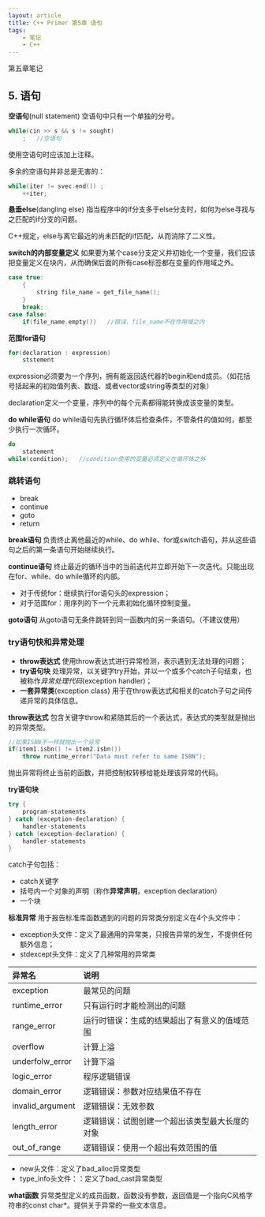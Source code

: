 ```yaml
---
layout: article
title: C++ Primer 第5章 语句
tags: 
    - 笔记
    - C++
---
```

第五章笔记
<!--more-->
## 5. 语句

**空语句**(null statement) 空语句中只有一个单独的分号。
```cpp
while(cin >> s && s != sought)
    ;   //空语句
```
使用空语句时应该加上注释。

多余的空语句并非总是无害的：
```cpp
while(iter != svec.end()) ;
    ++iter;
```

**悬垂else**(dangling else) 指当程序中的if分支多于else分支时，如何为else寻找与之匹配的if分支的问题。

C++规定，else与离它最近的尚未匹配的if匹配，从而消除了二义性。

**switch的内部变量定义**
如果要为某个case分支定义并初始化一个变量，我们应该把变量定义在块内，从而确保后面的所有case标签都在变量的作用域之外。
```cpp
case true:
    {
        string file_name = get_file_name();
    }
    break;
case false:
    if(file_name.empty())   //错误，file_name不在作用域之内
```

**范围for语句**
```cpp
for(declaration : expression)
    ststement
```
expression必须要为一个序列，拥有能返回迭代器的begin和end成员。（如花括号括起来的初始值列表、数组、或者vector或string等类型的对象）

declaration定义一个变量，序列中的每个元素都得能转换成该变量的类型。

**do while语句**
do while语句先执行循环体后检查条件，不管条件的值如何，都至少执行一次循环。
```cpp
do
    statement
while(condition);   //condition使用的变量必须定义在循环体之外
```

### 跳转语句
- break
- continue
- goto
- return

**break语句** 负责终止离他最近的while、do while、for或switch语句，并从这些语句之后的第一条语句开始继续执行。

**continue语句** 终止最近的循环当中的当前迭代并立即开始下一次迭代。只能出现在for、while、do while循环的内部。
- 对于传统for：继续执行for语句头的expression；
- 对于范围for：用序列的下一个元素初始化循环控制变量。

**goto语句** 从goto语句无条件跳转到同一函数内的另一条语句。（不建议使用）


### try语句快和异常处理
- **throw表达式** 使用throw表达式进行异常检测，表示遇到无法处理的问题；
- **try语句块** 处理异常，以关键字try开始，并以一个或多个catch子句结束，也被称作*异常处理代码*(exception handler)；
- **一套异常类**(exception class) 用于在throw表达式和相关的catch子句之间传递异常的具体信息。

**throw表达式** 
包含关键字throw和紧随其后的一个表达式，表达式的类型就是抛出的异常类型。
```cpp
//如果ISBN不一样就抛出一个异常
if(item1.isbn() != item2.isbn())
    throw runtime_error("Data must refer to same ISBN");
```
抛出异常将终止当前的函数，并把控制权转移给能处理该异常的代码。

**try语句块**
```cpp
try {
    program-statements
} catch (exception-declaration) {
    handler-statements
} catch (exception-declaration) {
    handler-statements
}
```
catch子句包括：
- catch关键字
- 括号内一个对象的声明（称作**异常声明**，exception declaration）
- 一个块

**标准异常** 用于报告标准库函数遇到的问题的异常类分别定义在4个头文件中：
- exception头文件：定义了最通用的异常类，只报告异常的发生，不提供任何额外信息；
- stdexcept头文件：定义了几种常用的异常类

| 异常名           | 说明                                           |
| :---------------- | :---------------------------------------------- |
| exception        | 最常见的问题                                   |
| runtime_error    | 只有运行时才能检测出的问题                     |
| range_error      | 运行时错误：生成的结果超出了有意义的值域范围   |
| overflow         | 计算上溢                                       |
| underfolw_error  | 计算下溢                                       |
| logic_error      | 程序逻辑错误                                   |
| domain_error     | 逻辑错误：参数对应结果值不存在                 |
| invalid_argument | 逻辑错误：无效参数                             |
| length_error     | 逻辑错误：试图创建一个超出该类型最大长度的对象 |
| out_of_range     | 逻辑错误：使用一个超出有效范围的值             |

- new头文件：定义了bad_alloc异常类型
- type_info头文件：：定义了bad_cast异常类型

**what函数** 异常类型定义的成员函数，函数没有参数，返回值是一个指向C风格字符串的const char*。提供关于异常的一些文本信息。

